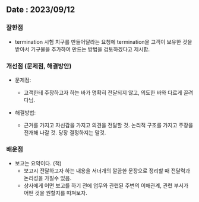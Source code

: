 ## Date : 2023/09/12

### 잘한점
* termination 시험 치구를 만들어달라는 요청에 termination을 고객이 보유한 것을 받아서 기구물을 추가하여 만드는 방법을 검토하겠다고 제시함.

### 개선점 (문제점, 해결방안)
* 문제점:
   * 고객한테 주장하고자 하는 바가 명확히 전달되지 않고, 의도한 바와 다르게 끌려다님.

* 해결방법:
   * 근거를 가지고 자신감을 가지고 의견을 전달할 것. 논리적 구조를 가지고 주장을 전개해 나갈 것. 당장 결정하지는 말것.

### 배운점
* 보고는 요약이다. (책)
	* 보고시 전달하고자 하는 내용을 서너개의 깔끔한 문장으로 정리할 때 전달력과 논리성을 가질수 있음.
	* 상사에게 어떤 보고를 하기 전에 업무와 관련된 주변의 이해관계, 관련 부서가 어떤 것을 원할지를 따져보자.